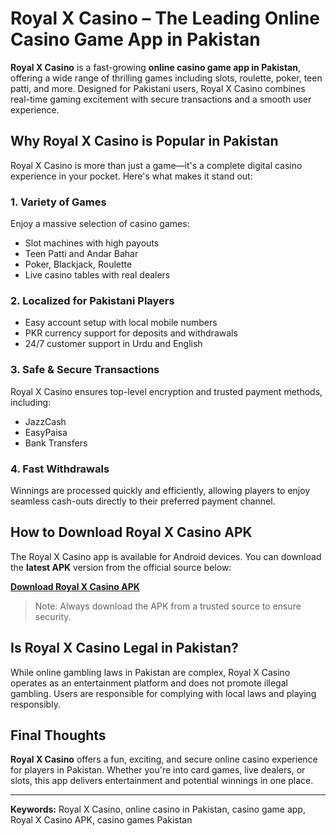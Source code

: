 # Royal X Casino – The Leading Online Casino Game App in Pakistan

**Royal X Casino** is a fast-growing **online casino game app in Pakistan**, offering a wide range of thrilling games including slots, roulette, poker, teen patti, and more. Designed for Pakistani users, Royal X Casino combines real-time gaming excitement with secure transactions and a smooth user experience.

## Why Royal X Casino is Popular in Pakistan

Royal X Casino is more than just a game—it's a complete digital casino experience in your pocket. Here's what makes it stand out:

### 1. **Variety of Games**
Enjoy a massive selection of casino games:
- Slot machines with high payouts
- Teen Patti and Andar Bahar
- Poker, Blackjack, Roulette
- Live casino tables with real dealers

### 2. **Localized for Pakistani Players**
- Easy account setup with local mobile numbers
- PKR currency support for deposits and withdrawals
- 24/7 customer support in Urdu and English

### 3. **Safe & Secure Transactions**
Royal X Casino ensures top-level encryption and trusted payment methods, including:
- JazzCash
- EasyPaisa
- Bank Transfers

### 4. **Fast Withdrawals**
Winnings are processed quickly and efficiently, allowing players to enjoy seamless cash-outs directly to their preferred payment channel.

## How to Download Royal X Casino APK

The Royal X Casino app is available for Android devices. You can download the **latest APK** version from the official source below:

**[Download Royal X Casino APK](https://royalxcasino222.com/?refer_id=101109490575)**

> Note: Always download the APK from a trusted source to ensure security.

## Is Royal X Casino Legal in Pakistan?

While online gambling laws in Pakistan are complex, Royal X Casino operates as an entertainment platform and does not promote illegal gambling. Users are responsible for complying with local laws and playing responsibly.

## Final Thoughts

**Royal X Casino** offers a fun, exciting, and secure online casino experience for players in Pakistan. Whether you're into card games, live dealers, or slots, this app delivers entertainment and potential winnings in one place.

---

**Keywords:** Royal X Casino, online casino in Pakistan, casino game app, Royal X Casino APK, casino games Pakistan

